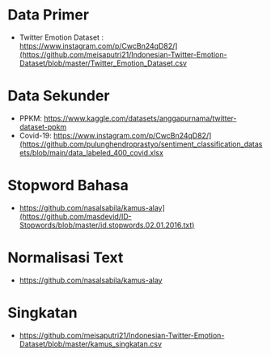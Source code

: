 
# Data Primer
* Twitter Emotion Dataset  : https://www.instagram.com/p/CwcBn24qD82/](https://github.com/meisaputri21/Indonesian-Twitter-Emotion-Dataset/blob/master/Twitter_Emotion_Dataset.csv

# Data Sekunder
* PPKM: https://www.kaggle.com/datasets/anggapurnama/twitter-dataset-ppkm
* Covid-19: https://www.instagram.com/p/CwcBn24qD82/](https://github.com/pulunghendroprastyo/sentiment_classification_datasets/blob/main/data_labeled_400_covid.xlsx

# Stopword Bahasa
* https://github.com/nasalsabila/kamus-alay](https://github.com/masdevid/ID-Stopwords/blob/master/id.stopwords.02.01.2016.txt)



# Normalisasi Text
* https://github.com/nasalsabila/kamus-alay

# Singkatan
* https://github.com/meisaputri21/Indonesian-Twitter-Emotion-Dataset/blob/master/kamus_singkatan.csv 
